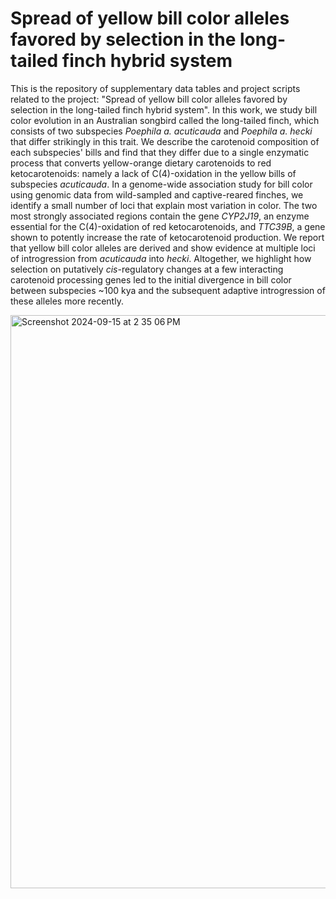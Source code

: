 # Spread of yellow bill color alleles favored by selection in the long-tailed finch hybrid system

This is the repository of supplementary data tables and project scripts related to the project: "Spread of yellow bill color alleles favored by selection in the long-tailed finch hybrid system". In this work, we study bill color evolution in an Australian songbird called the long-tailed finch, which consists of two subspecies *Poephila a. acuticauda* and *Poephila a. hecki* that differ strikingly in this trait. We describe the carotenoid composition of each subspecies' bills and find that they differ due to a single enzymatic process that converts yellow-orange dietary carotenoids to red ketocarotenoids: namely a lack of C(4)-oxidation in the yellow bills of subspecies *acuticauda*. In a genome-wide association study for bill color using genomic data from wild-sampled and captive-reared finches, we identify a small number of loci that explain most variation in color. The two most strongly associated regions contain the gene *CYP2J19*, an enzyme essential for the C(4)-oxidation of red ketocarotenoids, and *TTC39B*, a gene shown to potently increase the rate of ketocarotenoid production. We report that yellow bill color alleles are derived and show evidence at multiple loci of introgression from *acuticauda* into *hecki*. Altogether, we highlight how selection on putatively *cis*-regulatory changes at a few interacting carotenoid processing genes led to the initial divergence in bill color between subspecies ~100 kya and the subsequent adaptive introgression of these alleles more recently.


<img width="917" alt="Screenshot 2024-09-15 at 2 35 06 PM" src="https://github.com/user-attachments/assets/79474e8a-2712-487f-b486-2bf2f55ba25b">

